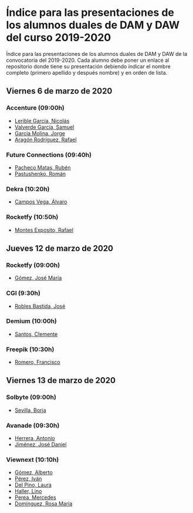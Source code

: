 # Índice para las presentaciones de los alumnos duales de DAM y DAW del curso 2019-2020

Índice para las presentaciones de los alumnos duales de DAM y DAW de la convocatoria del 2019-2020. Cada alumno debe poner un enlace al repositorio donde tiene su presentación debiendo indicar el nombre completo (primero apellido y después nombre) y en orden de lista.

## Viernes 6 de marzo de 2020

### Accenture (09:00h)

* [Lerible García, Nicolás](https://docs.google.com/presentation/d/13vw3yMGyHtDVNEeRjllpvC0V_05PAu2knl8ksP2IZS0/edit?usp=sharing)
* [Valverde García, Samuel](https://docs.google.com/presentation/d/1diYmqaEinRm0YIbFPjg0YmNCh1G1A6zGPtV_C9-Z0w0/edit?usp=sharing) 
* [García Molina, Jorge](https://docs.google.com/presentation/d/1YZ7gyjaZEREL1m-UD4HcRxH7VDcRXuPcz16XySQK0YE/edit?usp=sharing) 
* [Aragón Rodríguez, Rafael](https://docs.google.com/presentation/d/1YZ7gyjaZEREL1m-UD4HcRxH7VDcRXuPcz16XySQK0YE/edit?usp=sharing) 

### Future Connections (09:40h)

* [Pacheco Matas, Rubén](https://docs.google.com/presentation/d/11Tu4RpQfV2ZC-zG9MB_OUB9xhoX3R0smOWrcjUhtIF8/edit?usp=sharing) 
* [Pastushenko, Román](https://docs.google.com/presentation/d/11Tu4RpQfV2ZC-zG9MB_OUB9xhoX3R0smOWrcjUhtIF8/edit?usp=sharing) 


### Dekra (10:20h)

* [Campos Vega, Álvaro](https://github.com/AlvaroCamposVega/presentacion-dual1920)

### Rocketfy (10:50h)

* [Montes Exposito, Rafael](https://github.com/rafaelmontes8/presentacion-dual)

## Jueves 12 de marzo de 2020

### Rocketfy (09:00h)

* [Gómez, José María]()

### CGI (9:30h)

* [Robles Bastida, José]()

### Demium (10:00h)

* [Santos, Clemente]()

### Freepik (10:30h)

* [Romero, Francisco]()



## Viernes 13 de marzo de 2020

### Solbyte (09:00h)

* [Sevilla, Borja]()

### Avanade (09:30h)

* [Herrera, Antonio]()
* [Jiménez, José Daniel]()


### Viewnext (10:10h)

* [Gómez, Alberto]()
* [Pérez, Iván]()
* [Del Pino, Laura]()
* [Haller, Lino]()
* [Perea, Mercedes]()
* [Domínguez, Rosa María]()

